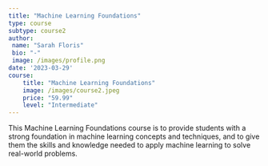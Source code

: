 ```yaml
---
title: "Machine Learning Foundations"
type: course
subtype: course2
author: 
 name: "Sarah Floris"
 bio: "-"
 image: /images/profile.png
date: '2023-03-29'
course:
    title: "Machine Learning Foundations"
    image: /images/course2.jpeg
    price: "59.99"
    level: "Intermediate"
---
```


This Machine Learning Foundations course is to provide students with a strong foundation in machine learning concepts and techniques, and to give them the skills and knowledge needed to apply machine learning to solve real-world problems.